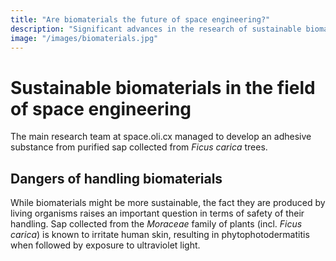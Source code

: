 ```yaml
---
title: "Are biomaterials the future of space engineering?"
description: "Significant advances in the research of sustainable biomaterials"
image: "/images/biomaterials.jpg"
---
```


# Sustainable biomaterials in the field of space engineering
The main research team at space.oli.cx managed to develop an adhesive substance from purified sap collected from <em>Ficus carica</em> trees.

## Dangers of handling biomaterials
While biomaterials might be more sustainable, the fact they are produced by living organisms raises an important question in terms of safety of their handling. Sap collected from the <em>Moraceae</em> family of plants (incl. <em>Ficus carica</em>) is known to irritate human skin, resulting in phytophotodermatitis when followed by exposure to ultraviolet light.
